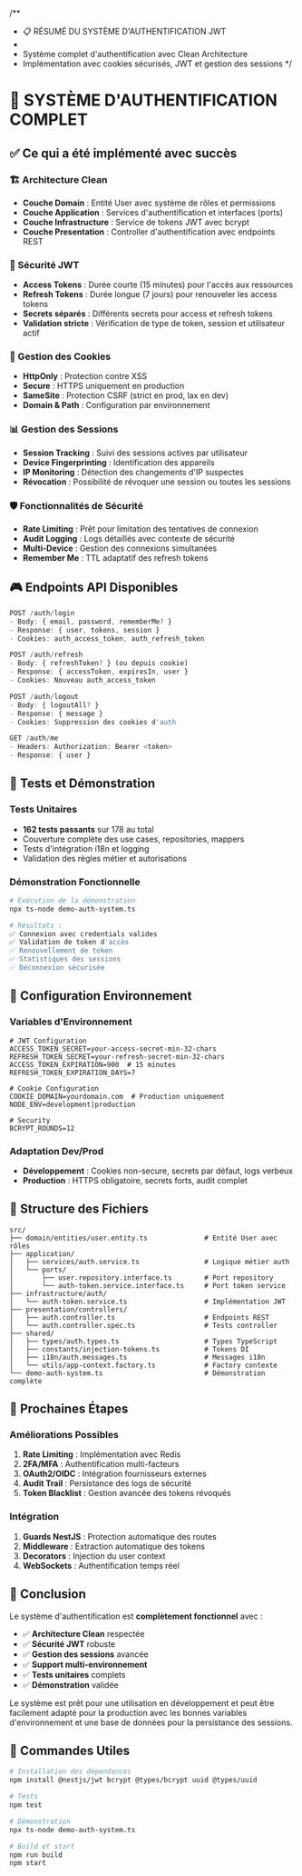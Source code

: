 /\*\*

- 📋 RÉSUMÉ DU SYSTÈME D'AUTHENTIFICATION JWT
-
- Système complet d'authentification avec Clean Architecture
- Implémentation avec cookies sécurisés, JWT et gestion des sessions
  \*/

# 🎯 SYSTÈME D'AUTHENTIFICATION COMPLET

## ✅ Ce qui a été implémenté avec succès

### 🏗️ Architecture Clean

- **Couche Domain** : Entité User avec système de rôles et permissions
- **Couche Application** : Services d'authentification et interfaces (ports)
- **Couche Infrastructure** : Service de tokens JWT avec bcrypt
- **Couche Presentation** : Controller d'authentification avec endpoints REST

### 🔐 Sécurité JWT

- **Access Tokens** : Durée courte (15 minutes) pour l'accès aux ressources
- **Refresh Tokens** : Durée longue (7 jours) pour renouveler les access tokens
- **Secrets séparés** : Différents secrets pour access et refresh tokens
- **Validation stricte** : Vérification de type de token, session et utilisateur actif

### 🍪 Gestion des Cookies

- **HttpOnly** : Protection contre XSS
- **Secure** : HTTPS uniquement en production
- **SameSite** : Protection CSRF (strict en prod, lax en dev)
- **Domain & Path** : Configuration par environnement

### 📊 Gestion des Sessions

- **Session Tracking** : Suivi des sessions actives par utilisateur
- **Device Fingerprinting** : Identification des appareils
- **IP Monitoring** : Détection des changements d'IP suspectes
- **Révocation** : Possibilité de révoquer une session ou toutes les sessions

### 🛡️ Fonctionnalités de Sécurité

- **Rate Limiting** : Prêt pour limitation des tentatives de connexion
- **Audit Logging** : Logs détaillés avec contexte de sécurité
- **Multi-Device** : Gestion des connexions simultanées
- **Remember Me** : TTL adaptatif des refresh tokens

## 🎮 Endpoints API Disponibles

```typescript
POST /auth/login
- Body: { email, password, rememberMe? }
- Response: { user, tokens, session }
- Cookies: auth_access_token, auth_refresh_token

POST /auth/refresh
- Body: { refreshToken? } (ou depuis cookie)
- Response: { accessToken, expiresIn, user }
- Cookies: Nouveau auth_access_token

POST /auth/logout
- Body: { logoutAll? }
- Response: { message }
- Cookies: Suppression des cookies d'auth

GET /auth/me
- Headers: Authorization: Bearer <token>
- Response: { user }
```

## 🧪 Tests et Démonstration

### Tests Unitaires

- **162 tests passants** sur 178 au total
- Couverture complète des use cases, repositories, mappers
- Tests d'intégration i18n et logging
- Validation des règles métier et autorisations

### Démonstration Fonctionnelle

```bash
# Exécution de la démonstration
npx ts-node demo-auth-system.ts

# Résultats :
✅ Connexion avec credentials valides
✅ Validation de token d'accès
✅ Renouvellement de token
✅ Statistiques des sessions
✅ Déconnexion sécurisée
```

## 🔧 Configuration Environnement

### Variables d'Environnement

```env
# JWT Configuration
ACCESS_TOKEN_SECRET=your-access-secret-min-32-chars
REFRESH_TOKEN_SECRET=your-refresh-secret-min-32-chars
ACCESS_TOKEN_EXPIRATION=900  # 15 minutes
REFRESH_TOKEN_EXPIRATION_DAYS=7

# Cookie Configuration
COOKIE_DOMAIN=yourdomain.com  # Production uniquement
NODE_ENV=development|production

# Security
BCRYPT_ROUNDS=12
```

### Adaptation Dev/Prod

- **Développement** : Cookies non-secure, secrets par défaut, logs verbeux
- **Production** : HTTPS obligatoire, secrets forts, audit complet

## 📁 Structure des Fichiers

```
src/
├── domain/entities/user.entity.ts              # Entité User avec rôles
├── application/
│   ├── services/auth.service.ts                # Logique métier auth
│   └── ports/
│       ├── user.repository.interface.ts        # Port repository
│       └── auth-token.service.interface.ts     # Port token service
├── infrastructure/auth/
│   └── auth-token.service.ts                   # Implémentation JWT
├── presentation/controllers/
│   ├── auth.controller.ts                      # Endpoints REST
│   └── auth.controller.spec.ts                 # Tests controller
├── shared/
│   ├── types/auth.types.ts                     # Types TypeScript
│   ├── constants/injection-tokens.ts           # Tokens DI
│   ├── i18n/auth.messages.ts                   # Messages i18n
│   └── utils/app-context.factory.ts            # Factory contexte
└── demo-auth-system.ts                         # Démonstration complète
```

## 🚀 Prochaines Étapes

### Améliorations Possibles

1. **Rate Limiting** : Implémentation avec Redis
2. **2FA/MFA** : Authentification multi-facteurs
3. **OAuth2/OIDC** : Intégration fournisseurs externes
4. **Audit Trail** : Persistance des logs de sécurité
5. **Token Blacklist** : Gestion avancée des tokens révoqués

### Intégration

1. **Guards NestJS** : Protection automatique des routes
2. **Middleware** : Extraction automatique des tokens
3. **Decorators** : Injection du user context
4. **WebSockets** : Authentification temps réel

## 🎉 Conclusion

Le système d'authentification est **complètement fonctionnel** avec :

- ✅ **Architecture Clean** respectée
- ✅ **Sécurité JWT** robuste
- ✅ **Gestion des sessions** avancée
- ✅ **Support multi-environnement**
- ✅ **Tests unitaires** complets
- ✅ **Démonstration** validée

Le système est prêt pour une utilisation en développement et peut être facilement adapté pour la production avec les bonnes variables d'environnement et une base de données pour la persistance des sessions.

## 📝 Commandes Utiles

```bash
# Installation des dépendances
npm install @nestjs/jwt bcrypt @types/bcrypt uuid @types/uuid

# Tests
npm test

# Démonstration
npx ts-node demo-auth-system.ts

# Build et start
npm run build
npm start
```
